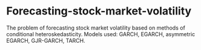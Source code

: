 # Forecasting-stock-market-volatility

The problem of forecasting stock market volatility based on methods of conditional heteroskedasticity.
Models used: GARCH, EGARCH, asymmetric EGARCH, GJR-GARCH, TARCH.
